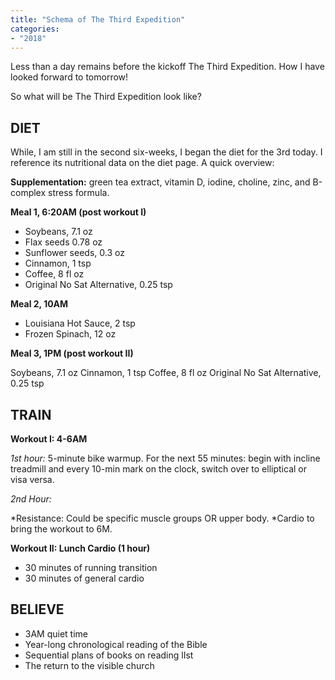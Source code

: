 ```yaml
---
title: "Schema of The Third Expedition"
categories:
- "2018"
---
```


Less than a day remains before the kickoff The Third Expedition. How I have looked forward to tomorrow!

So what will be The Third Expedition look like?

## DIET

While, I am still in the second six-weeks, I began the diet for the 3rd today.  I reference its nutritional data on the diet page. A quick overview:

**Supplementation:** green tea extract, vitamin D, iodine, choline, zinc, and B-complex stress formula.

**Meal 1, 6:20AM (post workout I)**

* Soybeans, 7.1 oz
* Flax seeds 0.78 oz
* Sunflower seeds, 0.3 oz
* Cinnamon, 1 tsp
* Coffee, 8 fl oz
* Original No Sat Alternative, 0.25 tsp

**Meal 2, 10AM**

* Louisiana Hot Sauce, 2 tsp
* Frozen Spinach, 12 oz

**Meal 3, 1PM (post workout II)**

Soybeans, 7.1 oz
Cinnamon, 1 tsp
Coffee, 8 fl oz
Original No Sat Alternative, 0.25 tsp

## TRAIN

**Workout I: 4-6AM**

*1st hour:* 5-minute bike warmup. For the next 55 minutes: begin with incline treadmill and every 10-min mark on the clock, switch over to elliptical or visa versa.

*2nd Hour:*

*Resistance: Could be specific muscle groups OR upper body.
*Cardio to bring the workout to 6M.

**Workout II: Lunch Cardio (1 hour)**

* 30 minutes of running transition
* 30 minutes of general cardio

## BELIEVE

* 3AM quiet time
* Year-long chronological reading of the Bible
* Sequential plans of books on reading lIst
* The return to the visible church
